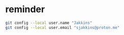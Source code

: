 # reminder

```bash
git config --local user.name "Jakkins"
git config --local user.email "sjakkins@proton.me"
```